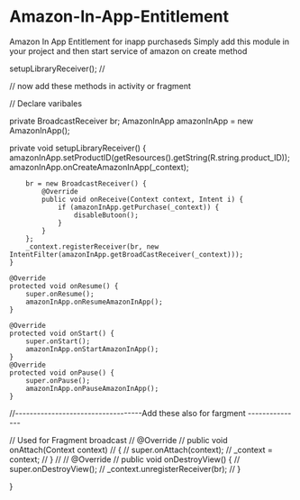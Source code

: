 # Amazon-In-App-Entitlement
Amazon In App Entitlement for inapp purchaseds
Simply add this module in your project and then start service of amazon on create method

  setupLibraryReceiver();  //

// now add these methods in activity or fragment

// Declare varibales

 private BroadcastReceiver br;
 AmazonInApp amazonInApp = new AmazonInApp();

private void setupLibraryReceiver() {
        amazonInApp.setProductID(getResources().getString(R.string.product_ID));
        amazonInApp.onCreateAmazonInApp(_context);

        br = new BroadcastReceiver() {
            @Override
            public void onReceive(Context context, Intent i) {
                if (amazonInApp.getPurchase(_context)) {
                    disableButoon();
                }
            }
        };
        _context.registerReceiver(br, new IntentFilter(amazonInApp.getBroadCastReceiver(_context)));
    }

    @Override
    protected void onResume() {
        super.onResume();
        amazonInApp.onResumeAmazonInApp();
    }

    @Override
    protected void onStart() {
        super.onStart();
        amazonInApp.onStartAmazonInApp();
    }
    @Override
    protected void onPause() {
        super.onPause();
        amazonInApp.onPauseAmazonInApp();
    }

//-----------------------------------Add these also for fargment ---------------

//  Used for Fragment broadcast
//    @Override
//    public void onAttach(Context context)
//    {
//        super.onAttach(context);
//        _context = context;
//    }
//
//    @Override
//    public void onDestroyView() {
//        super.onDestroyView();
//        _context.unregisterReceiver(br);
//    }

}
